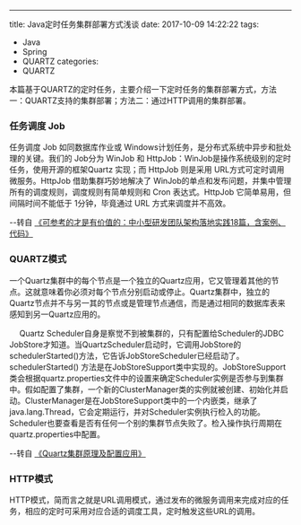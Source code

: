 ---
title: Java定时任务集群部署方式浅谈
date: 2017-10-09 14:22:22
tags:
  - Java
  - Spring
  - QUARTZ
categories:
  - QUARTZ

本篇基于QUARTZ的定时任务，主要介绍一下定时任务的集群部署方式，方法一：QUARTZ支持的集群部署；方法二：通过HTTP调用的集群部署。

### 任务调度 Job

任务调度 Job 如同数据库作业或 Windows计划任务，是分布式系统中异步和批处理的关键。我们的 Job分为 WinJob 和 HttpJob：WinJob是操作系统级别的定时任务，使用开源的框架Quartz 实现；而 HttpJob 则是采用 URL方式可定时调用微服务。HttpJob 借助集群巧妙地解决了 WinJob的单点和发布问题，并集中管理所有的调度规则，调度规则有简单规则和 Cron 表达式。HttpJob 它简单易用，但间隔时间不能低于 1分钟，毕竟通过 URL 方式来调度并不高效。

--转自 [《可参考的才是有价值的：中小型研发团队架构落地实践18篇，含案例、代码》](http://mp.weixin.qq.com/s/AbUGOWN27FEUPWgDQkF_Dw)


### QUARTZ模式

一个Quartz集群中的每个节点是一个独立的Quartz应用，它又管理着其他的节点。这就意味着你必须对每个节点分别启动或停止。Quartz集群中，独立的Quartz节点并不与另一其的节点或是管理节点通信，而是通过相同的数据库表来感知到另一Quartz应用的。


　
Quartz Scheduler自身是察觉不到被集群的，只有配置给Scheduler的JDBC JobStore才知道。当QuartzScheduler启动时，它调用JobStore的schedulerStarted()方法，它告诉JobStoreScheduler已经启动了。schedulerStarted() 方法是在JobStoreSupport类中实现的。JobStoreSupport类会根据quartz.properties文件中的设置来确定Scheduler实例是否参与到集群中。假如配置了集群，一个新的ClusterManager类的实例就被创建、初始化并启动。ClusterManager是在JobStoreSupport类中的一个内嵌类，继承了java.lang.Thread，它会定期运行，并对Scheduler实例执行检入的功能。Scheduler也要查看是否有任何一个别的集群节点失败了。检入操作执行周期在quartz.properties中配置。

--转自 [《Quartz集群原理及配置应用》](http://www.cnblogs.com/zhenyuyaodidiao/p/4755649.html)

### HTTP模式

HTTP模式，简而言之就是URL调用模式，通过发布的微服务调用来完成对应的任务，相应的定时可采用对应合适的调度工具，定时触发这些URL的调用。